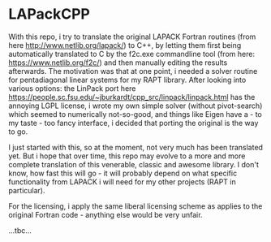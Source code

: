 # LAPackCPP

With this repo, i try to translate the original LAPACK Fortran routines (from here http://www.netlib.org/lapack/) to C++, by letting them first being automatically translated to C by the f2c.exe commandline tool (from here: https://www.netlib.org/f2c/) and then manually editing the results afterwards. The motivation was that at one point, i needed a solver routine for pentadiagonal linear systems for my RAPT library. After looking into various options:  the LinPack port here https://people.sc.fsu.edu/~jburkardt/cpp_src/linpack/linpack.html has the annoying LGPL license, i wrote my own simple solver (without pivot-search) which seemed to numerically not-so-good, and things like Eigen have a - to my taste - too fancy interface, i decided that porting the original is the way to go. 

I just started with this, so at the moment, not very much has been translated yet. But i hope that over time, this repo may evolve to a more and more complete translation of this venerable, classic and awesome library. I don't know, how fast this will go - it will probably depend on what specific functionality from LAPACK i will need for my other projects (RAPT in particular).

For the licensing, i apply the same liberal licensing scheme as applies to the original Fortran code - anything else would be very unfair.

...tbc...
